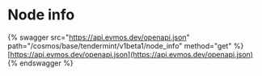 # Node info

{% swagger src="https://api.evmos.dev/openapi.json" path="/cosmos/base/tendermint/v1beta1/node_info" method="get" %}
[https://api.evmos.dev/openapi.json](https://api.evmos.dev/openapi.json)
{% endswagger %}
